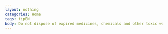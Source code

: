 ```yaml
---
layout: nothing
categories: Home
tags: tipEN
body: Do not dispose of expired medicines, chemicals and other toxic waste by pouring them down the drain. They poison the bacteria that help purify wastewater and contribute to the deterioration of water quality and the environment.
---
```

